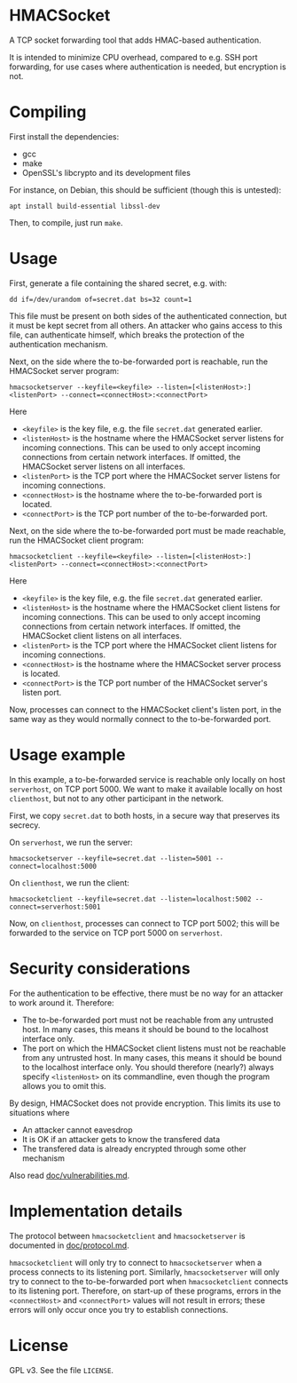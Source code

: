 # HMACSocket

A TCP socket forwarding tool that adds HMAC-based authentication.

It is intended to minimize CPU overhead, compared to e.g. SSH port forwarding,
for use cases where authentication is needed, but encryption is not.


# Compiling
First install the dependencies:

* gcc
* make
* OpenSSL's libcrypto and its development files

For instance, on Debian, this should be sufficient (though this is untested):

```
apt install build-essential libssl-dev
```

Then, to compile, just run `make`.


# Usage

First, generate a file containing the shared secret, e.g. with:

```
dd if=/dev/urandom of=secret.dat bs=32 count=1
```

This file must be present on both sides of the authenticated connection, but it
must be kept secret from all others.
An attacker who gains access to this file, can authenticate himself, which
breaks the protection of the authentication mechanism.

Next, on the side where the to-be-forwarded port is reachable, run the
HMACSocket server program:

```
hmacsocketserver --keyfile=<keyfile> --listen=[<listenHost>:]<listenPort> --connect=<connectHost>:<connectPort>
```

Here
* `<keyfile>` is the key file, e.g. the file `secret.dat` generated earlier.
* `<listenHost>` is the hostname where the HMACSocket server listens for incoming
  connections.
  This can be used to only accept incoming connections from certain network
  interfaces.
  If omitted, the HMACSocket server listens on all interfaces.
* `<listenPort>` is the TCP port where the HMACSocket server listens for incoming
  connections.
* `<connectHost>` is the hostname where the to-be-forwarded port is located.
* `<connectPort>` is the TCP port number of the to-be-forwarded port.

Next, on the side where the to-be-forwarded port must be made reachable, run the
HMACSocket client program:

```
hmacsocketclient --keyfile=<keyfile> --listen=[<listenHost>:]<listenPort> --connect=<connectHost>:<connectPort>
```

Here
* `<keyfile>` is the key file, e.g. the file `secret.dat` generated earlier.
* `<listenHost>` is the hostname where the HMACSocket client listens for incoming
  connections.
  This can be used to only accept incoming connections from certain network
  interfaces.
  If omitted, the HMACSocket client listens on all interfaces.
* `<listenPort>` is the TCP port where the HMACSocket client listens for incoming
  connections.
* `<connectHost>` is the hostname where the HMACSocket server process is located.
* `<connectPort>` is the TCP port number of the HMACSocket server's listen port.

Now, processes can connect to the HMACSocket client's listen port, in the same
way as they would normally connect to the to-be-forwarded port.


# Usage example

In this example, a to-be-forwarded service is reachable only locally on host
`serverhost`, on TCP port 5000.
We want to make it available locally on host `clienthost`, but not to any other
participant in the network.

First, we copy `secret.dat` to both hosts, in a secure way that preserves its
secrecy.

On `serverhost`, we run the server:

```
hmacsocketserver --keyfile=secret.dat --listen=5001 --connect=localhost:5000
```

On `clienthost`, we run the client:

```
hmacsocketclient --keyfile=secret.dat --listen=localhost:5002 --connect=serverhost:5001
```

Now, on `clienthost`, processes can connect to TCP port 5002; this will be
forwarded to the service on TCP port 5000 on `serverhost`.


# Security considerations
For the authentication to be effective, there must be no way for an attacker to
work around it.
Therefore:

* The to-be-forwarded port must not be reachable from any untrusted host.
  In many cases, this means it should be bound to the localhost interface only.
* The port on which the HMACSocket client listens must not be reachable from any
  untrusted host.
  In many cases, this means it should be bound to the localhost interface only.
  You should therefore (nearly?) always specify `<listenHost>` on its
  commandline, even though the program allows you to omit this.

By design, HMACSocket does not provide encryption.
This limits its use to situations where
* An attacker cannot eavesdrop
* It is OK if an attacker gets to know the transfered data
* The transfered data is already encrypted through some other mechanism

Also read [doc/vulnerabilities.md](doc/vulnerabilities.md).


# Implementation details
The protocol between `hmacsocketclient` and `hmacsocketserver` is documented in
[doc/protocol.md](doc/protocol.md).

`hmacsocketclient` will only try to connect to `hmacsocketserver` when a process
connects to its listening port.
Similarly, `hmacsocketserver` will only try to connect to the to-be-forwarded
port when `hmacsocketclient` connects to its listening port.
Therefore, on start-up of these programs, errors in the `<connectHost>` and
`<connectPort>` values will not result in errors; these errors will only occur
once you try to establish connections.


# License

GPL v3. See the file `LICENSE`.

